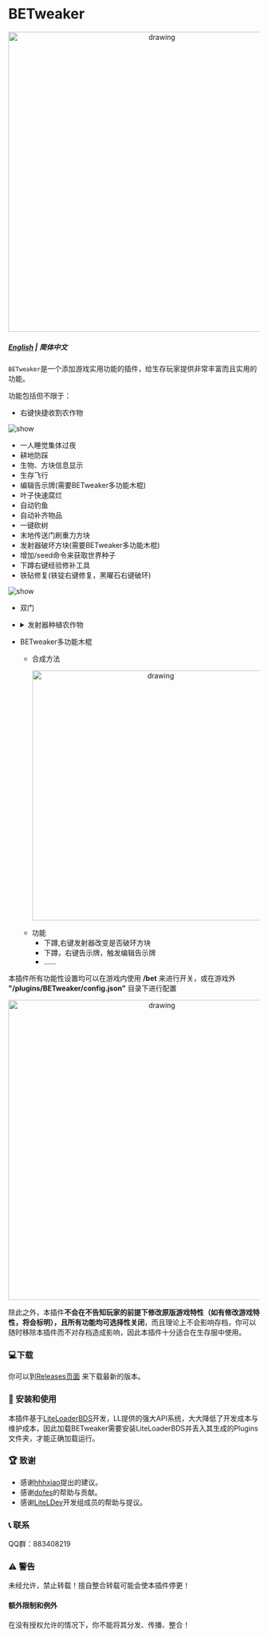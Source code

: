 # BETweaker
<p align="center">
<img src=".github/logo.png" alt="drawing" style="width:600px;"/>
</p>

##### [English](README.md) | 简体中文

`BETweaker`是一个添加游戏实用功能的插件，给生存玩家提供非常丰富而且实用的功能。</br>

功能包括但不限于：
- 右键快捷收割农作物
<img src=".github/cropharvesting.gif" alt="show" />

- 一人睡觉集体过夜
- 耕地防踩
- 生物、方块信息显示
- 生存飞行
- 编辑告示牌(需要BETweaker多功能木棍)
- 叶子快速腐烂
- 自动钓鱼
- 自动补齐物品
- 一键砍树
- 末地传送门刷重力方块
- 发射器破坏方块(需要BETweaker多功能木棍)
- 增加/seed命令来获取世界种子
- 下蹲右键经验修补工具
- 铁砧修复(铁锭右键修复，黑曜石右键破环)
<img src=".github/cuttree.gif" alt="show" />

- 双门
- <details><summary>发射器种植农作物
    </summary>
    我们不想过多的干涉你的生电系统，所以我们精选了些合适发射器放置的方块

        覆盖范围的有：树苗, 作物， 蘑菇， 竹子
        如果你不喜欢或不需要此功能，你随时可以在配置文件中关掉此功能！
    </details>

- BETweaker多功能木棍
  - 合成方法 <p align="center"><img src="https://s1.ax1x.com/2022/05/13/OsPqcF.png" alt="drawing" style="width:500px;"/></p>
  - 功能
    - 下蹲,右键发射器改变是否破环方块
    - 下蹲，右键告示牌，触发编辑告示牌
    - ......


本插件所有功能性设置均可以在游戏内使用 **/bet** 来进行开关，或在游戏外 **"/plugins/BETweaker/config.json"** 目录下进行配置
<p align="center">
<img src="https://s4.ax1x.com/2022/02/25/bkQNdS.png" alt="drawing" style="width:600px;"/>
</p>

除此之外，本插件**不会在不告知玩家的前提下修改原版游戏特性（如有修改游戏特性，将会标明），且所有功能均可选择性关闭**，而且理论上不会影响存档，你可以随时移除本插件而不对存档造成影响，因此本插件十分适合在生存服中使用。


### 💻下载

你可以到[Releases页面](https://github.com/dreamguxiang/BETweaker/releases) 来下载最新的版本。

### 🎯 安装和使用

本插件基于[LiteLoaderBDS](https://github.com/LiteLDev/LiteLoaderBDS)开发，LL提供的强大API系统，大大降低了开发成本与维护成本，因此加载BETweaker需要安装LiteLoaderBDS并丢入其生成的Plugins文件夹，才能正确加载运行。

### 🏆 致谢

- 感谢[hhhxiao](https://github.com/hhhxiao)提出的建议。
- 感谢[dofes](https://github.com/dofes)的帮助与贡献。
- 感谢[LiteLDev](https://github.com/LiteLDev)开发组成员的帮助与提议。

### 📞 联系

QQ群：883408219

### ⚠️ 警告

未经允许，禁止转载！擅自整合转载可能会使本插件停更！

#### 额外限制和例外

在没有授权允许的情况下，你不能将其分发、传播、整合！
